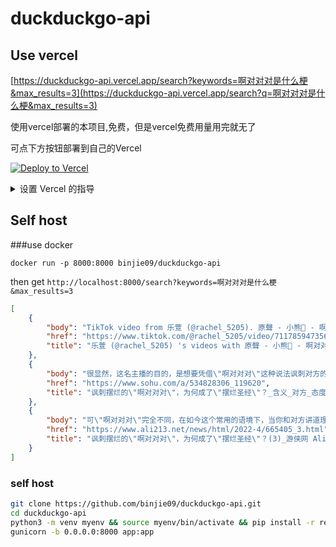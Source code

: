 # duckduckgo-api

## Use vercel
[https://duckduckgo-api.vercel.app/search?keywords=啊对对对是什么梗&max_results=3](https://duckduckgo-api.vercel.app/search?q=啊对对对是什么梗&max_results=3)

使用vercel部署的本项目,免费，但是vercel免费用量用完就无了

可点下方按钮部署到自己的Vercel

[![Deploy to Vercel](https://vercel.com/button)](https://vercel.com/import/project?template=https://github.com/binjie09/duckduckgo-api)

<details>
 <summary>设置 Vercel 的指导</summary>

1. 前往 [vercel.com](https://vercel.com/)
1. 点击 `Log in`
   ![](https://files.catbox.moe/tct1wg.png)
1. 点击 `Continue with GitHub` 通过 GitHub 进行登录
   ![](https://files.catbox.moe/btd78j.jpeg)
1. 登录 GitHub 并允许访问所有存储库（如果系统这样提示）
1. Fork 这个仓库
1. 返回到你的 [Vercel dashboard](https://vercel.com/dashboard)
1. 选择 `Import Project`
   ![](https://files.catbox.moe/qckos0.png)
1. 选择 `Import Git Repository`
   ![](https://files.catbox.moe/pqub9q.png)
1. 选择 root 并将所有内容保持不变，并且只需添加名为 PAT_1 的环境变量（如图所示），其中将包含一个个人访问令牌（PAT），你可以在[这里](https://github.com/settings/tokens/new)轻松创建（保留默认，并且只需要命名下，名字随便）
   ![](https://files.catbox.moe/0ez4g7.png)
1. 点击 deploy，这就完成了，查看你的域名就可使用 API 了！

</details>

## Self host
###use docker

```
docker run -p 8000:8000 binjie09/duckduckgo-api
```

then get `http://localhost:8000/search?keywords=啊对对对是什么梗&max_results=3`
```json
[
    {
        "body": "TikTok video from 乐萱 (@rachel_5205). 原聲 - 小熊🐻 - 啊对对对.",
        "href": "https://www.tiktok.com/@rachel_5205/video/7117859473565289755",
        "title": "乐萱 (@rachel_5205) 's videos with 原聲 - 小熊🐻 - 啊对对对 | TikTok"
    },
    {
        "body": "很显然，这名主播的目的，是想要凭借\"啊对对对\"这种说法讽刺对方的死鸭子嘴硬，表现出的是一种\"你都已经这样了，那我为什么不顺从你呢？\"但看\"啊对对对\"似乎还能看到表达赞同和认可的那份本意，可将其放到如…",
        "href": "https://www.sohu.com/a/534828306_119620",
        "title": "讽刺摆烂的\"啊对对对\"，为何成了\"摆烂圣经\"？_含义_对方_态度"
    },
    {
        "body": "可\"啊对对对\"完全不同，在如今这个常用的语境下，当你和对方讲道理或者指责对方希望他能够改正的时候，这句\"啊对对对\"透露的只有藐视和满不在乎。. 也正是这满满的负能量，使得\"啊对对对\"发臭和让人反感的速度要远远快于\"绝绝子\"。. 如果将 ...",
        "href": "https://www.ali213.net/news/html/2022-4/665405_3.html",
        "title": "讽刺摆烂的\"啊对对对\"，为何成了\"摆烂圣经\"？(3)_游侠网 Ali213.net"
    }
]
```
### self host
```bash
git clone https://github.com/binjie09/duckduckgo-api.git
cd duckduckgo-api
python3 -m venv myenv && source myenv/bin/activate && pip install -r requirements.txt
gunicorn -b 0.0.0.0:8000 app:app
```
